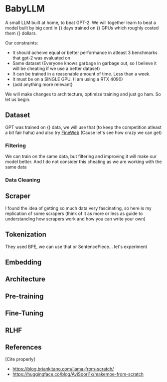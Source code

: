 # BabyLLM

A small LLM built at home, to beat GPT-2. We will together learn to beat a model built by big cord in {} days trained on {} GPUs which roughly costed them {} dollars. 

Our constraints: 

- It should acheive equal or better performance in atleast 3 benchmarks that gpt-2 was evaluated on 
- Same dataset (Everyone knows garbage in garbage out, so I believe it will be cheating if we use a better dataset)
- It can be trained in a reasonable amount of time. Less than a week. 
- It must be on a SINGLE GPU. (I am using a RTX 4090)
- {add anything more relevant}

We will make changes to architecture, optimize training and just go ham. So let us begin.

## Dataset 

GPT was trained on {} data, we will use that (to keep the competition atleast a bit fair haha) and also try [FineWeb]() (Cause let's see how crazy we can get)

### Filtering

We can train on the same data, but filtering and improving it will make our model better. And I do not consider this cheating as we are working with the same data

### Data Cleaning 

## Scraper 

I found the idea of getting so much data very fascinating, so here is my replication of some scrapers (think of it as more or less as guide to understanding how scrapers work and how you can write your own)


## Tokenization 

They used BPE, we can use that or SentencePiece... let's experiment

## Embedding 

## Architecture 

## Pre-training 

## Fine-Tuning 

## RLHF 


## References
[Cite properly]

- https://blog.briankitano.com/llama-from-scratch/
- https://huggingface.co/blog/AviSoori1x/makemoe-from-scratch
